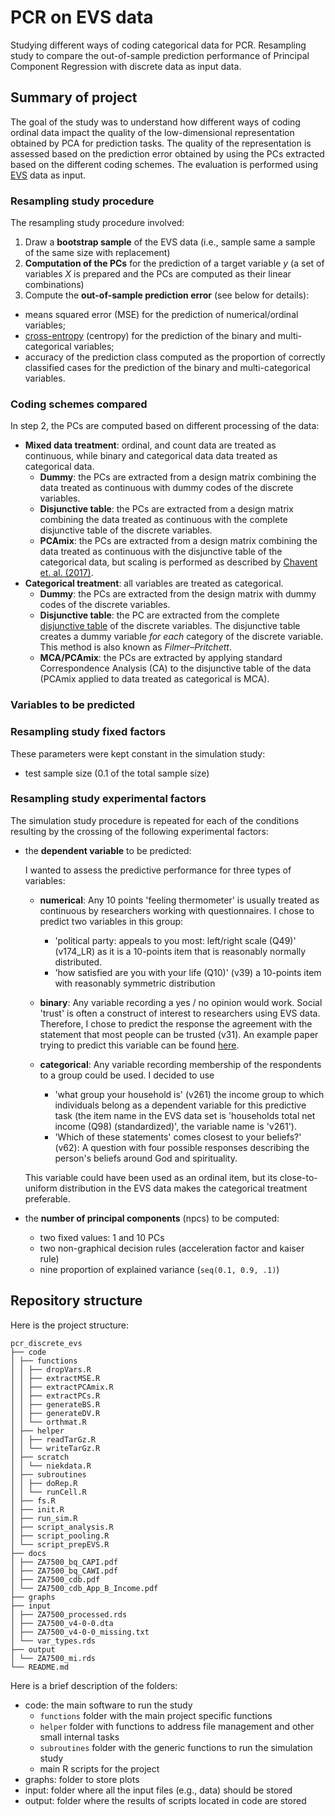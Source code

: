 # PCR on EVS data

Studying different ways of coding categorical data for PCR.
Resampling study to compare the out-of-sample prediction performance of Principal Component Regression with discrete data as input data.

## Summary of project

The goal of the study was to understand how different ways of coding ordinal data impact the quality of the low-dimensional representation obtained by PCA for prediction tasks.
The quality of the representation is assessed based on the prediction error obtained by using the PCs extracted based on the different coding schemes.
The evaluation is performed using [EVS](https://europeanvaluesstudy.eu) data as input.

### Resampling study procedure

The resampling study procedure involved:

1. Draw a **bootstrap sample** of the EVS data (i.e., sample same a sample of the same size with replacement)
2. **Computation of the PCs** for the prediction of a target variable $y$ (a set of variables $X$ is prepared and the PCs are computed as their linear combinations)
3. Compute the **out-of-sample prediction error** (see below for details):

  - means squared error (MSE) for the prediction of numerical/ordinal variables;
  - [cross-entropy](https://rpubs.com/juanhklopper/cross_entropy) (centropy) for the prediction of the binary and multi-categorical variables;
- accuracy of the prediction class computed as the proportion of correctly classified cases for the prediction of the binary and multi-categorical variables.

### Coding schemes compared

In step 2, the PCs are computed based on different processing of the data:

- **Mixed data treatment**: ordinal, and count data are treated as continuous, while binary and categorical data data treated as categorical data.
  - **Dummy**: the PCs are extracted from a design matrix combining the data treated as continuous with dummy codes of the discrete variables.
  - **Disjunctive table**: the PCs are extracted from a design matrix combining the data treated as continuous with the complete disjunctive table of the discrete variables.
  - **PCAmix**: the PCs are extracted from a design matrix combining the data treated as continuous with the disjunctive table of the categorical data, but scaling is performed as described by [Chavent et. al. (2017)](https://arxiv.org/abs/1411.4911).
- **Categorical treatment**: all variables are treated as categorical.
  - **Dummy**: the PCs are extracted from the design matrix with dummy codes of the discrete variables.
  - **Disjunctive table**: the PC are extracted from the complete [disjunctive table](https://www.xlstat.com/en/solutions/features/complete-disjuncive-tables-creating-dummy-variables) of the discrete variables. The disjunctive table creates a dummy variable *for each* category of the discrete variable. This method is also known as *Filmer–Pritchett*.
  - **MCA/PCAmix**: the PCs are extracted by applying standard Correspondence Analysis (CA) to the disjunctive table of the data (PCAmix applied to data treated as categorical is MCA).

### Variables to be predicted


### Resampling study fixed factors

These parameters were kept constant in the simulation study:

- test sample size (0.1 of the total sample size)

### Resampling study experimental factors

The simulation study procedure is repeated for each of the conditions resulting by the crossing of the following experimental factors:

- the **dependent variable** to be predicted:

  I wanted to assess the predictive performance for three types of variables:

  - **numerical**: Any 10 points 'feeling thermometer' is usually treated as continuous by researchers working with questionnaires. I chose to predict two variables in this group:
    - 'political party: appeals to you most: left/right scale (Q49)' (v174_LR) as it is a 10-points item that is reasonably normally distributed.
    - 'how satisfied are you with your life (Q10)' (v39) a 10-points item with reasonably symmetric distribution
    
  - **binary**: Any variable recording a yes / no opinion would work. Social 'trust' is often a construct of interest to researchers using EVS data. Therefore, I chose to predict the response the agreement with the statement that most people can be trusted (v31). An example paper trying to predict this variable can be found [here](https://doi.org/10.1177/1948550621999272).

  - **categorical**: Any variable recording membership of the respondents to a group could be used.  I decided to use
    - 'what group your household is' (v261) the income group to which individuals belong as a dependent variable for this predictive task (the item name in the EVS data set is 'households total net income (Q98) (standardized)', the variable name is 'v261').
    - 'Which of these statements' comes closest to your beliefs?' (v62): A question with four possible responses describing the person's beliefs around God and spirituality.

  This variable could have been used as an ordinal item, but its close-to-uniform distribution in the EVS data makes the categorical treatment preferable.

- the **number of principal components** (npcs) to be computed:
  - two fixed values: 1 and 10 PCs
  - two non-graphical decision rules (acceleration factor and kaiser rule)
  - nine proportion of explained variance (`seq(0.1, 0.9, .1)`)


## Repository structure

Here is the project structure:

```
pcr_discrete_evs
├── code
│ ├── functions
│ │ ├── dropVars.R
│ │ ├── extractMSE.R
│ │ ├── extractPCAmix.R
│ │ ├── extractPCs.R
│ │ ├── generateBS.R
│ │ ├── generateDV.R
│ │ └── orthmat.R
│ ├── helper
│ │ ├── readTarGz.R
│ │ └── writeTarGz.R
│ ├── scratch
│ │ └── niekdata.R
│ ├── subroutines
│ │ ├── doRep.R
│ │ └── runCell.R
│ ├── fs.R
│ ├── init.R
│ ├── run_sim.R
│ ├── script_analysis.R
│ ├── script_pooling.R
│ └── script_prepEVS.R
├── docs
│ ├── ZA7500_bq_CAPI.pdf
│ ├── ZA7500_bq_CAWI.pdf
│ ├── ZA7500_cdb.pdf
│ └── ZA7500_cdb_App_B_Income.pdf
├── graphs
├── input
│ ├── ZA7500_processed.rds
│ ├── ZA7500_v4-0-0.dta
│ ├── ZA7500_v4-0-0_missing.txt
│ └── var_types.rds
├── output
│ └── ZA7500_mi.rds
└── README.md

```

Here is a brief description of the folders:

- code: the main software to run the study
  - `functions` folder with the main project specific functions
  - `helper` folder with functions to address file management and other small internal tasks
  - `subroutines` folder with the generic functions to run the simulation study
  - main R scripts for the project
- graphs: folder to store plots
- input: folder where all the input files (e.g., data) should be stored
- output: folder where the results of scripts located in code are stored
